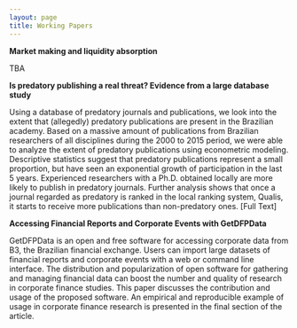 ```yaml
---
layout: page
title: Working Papers
---
```



**Market making and liquidity absorption**

TBA


**Is predatory publishing a real threat? Evidence from a large database study**

Using a database of predatory journals and publications, we look into the extent that (allegedly) predatory publications are present in the Brazilian academy. Based on a massive amount of publications from Brazilian researchers of all disciplines during the 2000 to 2015 period, we were able to analyze the extent of predatory publications using econometric modeling. Descriptive statistics suggest that predatory publications represent a small proportion, but have seen an exponential growth of participation in the last 5 years. Experienced researchers with a Ph.D. obtained locally are more likely to publish in predatory journals. Further analysis shows that once a  journal regarded as predatory is ranked in the local ranking system, Qualis, it starts to receive more publications than non-predatory ones. [Full Text]



**Accessing Financial Reports and Corporate Events with GetDFPData**

GetDFPData is an open and free software for accessing corporate data from B3, the Brazilian financial exchange. Users can import large datasets of financial reports and corporate events with a web or command line interface. The distribution and popularization of open software for gathering and managing financial data can boost the number and quality of research in corporate finance studies. This paper discusses the contribution and usage of the proposed software. An empirical and reproducible example of usage in corporate finance research is presented in the final section of the article.
